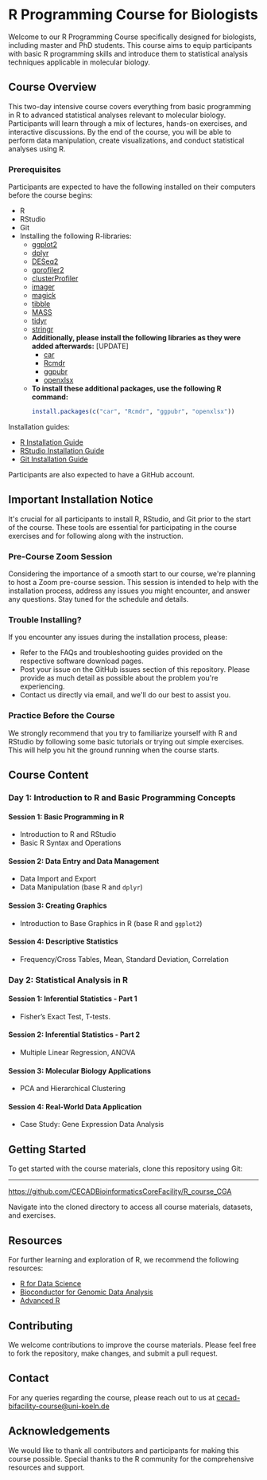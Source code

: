 # R Programming Course for Biologists

Welcome to our R Programming Course specifically designed for biologists, including master and PhD students. This course aims to equip participants with basic R programming skills and introduce them to statistical analysis techniques applicable in molecular biology.

## Course Overview

This two-day intensive course covers everything from basic programming in R to advanced statistical analyses relevant to molecular biology. Participants will learn through a mix of lectures, hands-on exercises, and interactive discussions. By the end of the course, you will be able to perform data manipulation, create visualizations, and conduct statistical analyses using R.

### Prerequisites

Participants are expected to have the following installed on their computers before the course begins:
- R
- RStudio
- Git
- Installing the following R-libraries:
  - [ggplot2](https://cran.r-project.org/web/packages/ggplot2/index.html)
  - [dplyr](https://cran.r-project.org/web/packages/dplyr/index.html)
  - [DESeq2](https://bioconductor.org/packages/release/bioc/html/DESeq2.html)
  - [gprofiler2](https://cran.r-project.org/web/packages/gprofiler2/index.html)
  - [clusterProfiler](https://bioconductor.org/packages/release/bioc/html/clusterProfiler.html)
  - [imager](https://cran.r-project.org/web/packages/imager/index.html)
  - [magick](https://cran.r-project.org/web/packages/magick/index.html)
  - [tibble](https://cran.r-project.org/web/packages/tibble/index.html)
  - [MASS](https://cran.r-project.org/web/packages/MASS/index.html)
  - [tidyr](https://cran.r-project.org/web/packages/tidyr/index.html)
  - [stringr](https://stringr.tidyverse.org/)
  - **Additionally, please install the following libraries as they were added afterwards:** [UPDATE]
    - [car](https://cran.r-project.org/web/packages/car/index.html)
    - [Rcmdr](https://cran.r-project.org/web/packages/Rcmdr/index.html)
    - [ggpubr](https://cran.r-project.org/web/packages/ggpubr/index.html)
    - [openxlsx](https://cran.r-project.org/web/packages/openxlsx/index.html)
  - **To install these additional packages, use the following R command:**
    ```r
    install.packages(c("car", "Rcmdr", "ggpubr", "openxlsx"))
    ```
Installation guides:
- [R Installation Guide](https://cran.r-project.org/)
- [RStudio Installation Guide](https://www.rstudio.com/products/rstudio/download/)
- [Git Installation Guide](https://git-scm.com/book/en/v2/Getting-Started-Installing-Git)

Participants are also expected to have a GitHub account.

## Important Installation Notice

It's crucial for all participants to install R, RStudio, and Git prior to the start of the course. These tools are essential for participating in the course exercises and for following along with the instruction.

### Pre-Course Zoom Session

Considering the importance of a smooth start to our course, we're planning to host a Zoom pre-course session. This session is intended to help with the installation process, address any issues you might encounter, and answer any questions. Stay tuned for the schedule and details.

### Trouble Installing?

If you encounter any issues during the installation process, please:
- Refer to the FAQs and troubleshooting guides provided on the respective software download pages.
- Post your issue on the GitHub issues section of this repository. Please provide as much detail as possible about the problem you're experiencing.
- Contact us directly via email, and we'll do our best to assist you.

### Practice Before the Course

We strongly recommend that you try to familiarize yourself with R and RStudio by following some basic tutorials or trying out simple exercises. This will help you hit the ground running when the course starts.


## Course Content

### Day 1: Introduction to R and Basic Programming Concepts

#### Session 1: Basic Programming in R
- Introduction to R and RStudio
- Basic R Syntax and Operations

#### Session 2: Data Entry and Data Management
- Data Import and Export
- Data Manipulation (base R and `dplyr`)

#### Session 3: Creating Graphics
- Introduction to Base Graphics in R (base R and `ggplot2`)

#### Session 4: Descriptive Statistics
- Frequency/Cross Tables, Mean, Standard Deviation, Correlation

### Day 2: Statistical Analysis in R

#### Session 1: Inferential Statistics - Part 1
- Fisher’s Exact Test, T-tests.

#### Session 2: Inferential Statistics - Part 2
- Multiple Linear Regression, ANOVA

#### Session 3: Molecular Biology Applications
- PCA and Hierarchical Clustering

#### Session 4: Real-World Data Application
- Case Study: Gene Expression Data Analysis

## Getting Started

To get started with the course materials, clone this repository using Git:

****

https://github.com/CECADBioinformaticsCoreFacility/R_course_CGA

Navigate into the cloned directory to access all course materials, datasets, and exercises.

## Resources

For further learning and exploration of R, we recommend the following resources:
- [R for Data Science](https://r4ds.had.co.nz/)
- [Bioconductor for Genomic Data Analysis](https://www.bioconductor.org/)
- [Advanced R](https://adv-r.hadley.nz/)

## Contributing

We welcome contributions to improve the course materials. Please feel free to fork the repository, make changes, and submit a pull request.

## Contact

For any queries regarding the course, please reach out to us at cecad-bifacility-course@uni-koeln.de

## Acknowledgements

We would like to thank all contributors and participants for making this course possible. Special thanks to the R community for the comprehensive resources and support.

